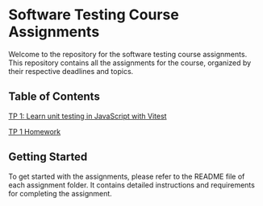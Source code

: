 # Software Testing Course Assignments

Welcome to the repository for the software testing course assignments. This repository contains all the assignments for the course, organized by their respective deadlines and topics.

## Table of Contents

[TP 1: Learn unit testing in JavaScript with Vitest](./TP1/README.md)

[TP 1 Homework](https://github.com/mrdaliselmi/Vitest-practice/tree/main)

## Getting Started

To get started with the assignments, please refer to the README file of each assignment folder. It contains detailed instructions and requirements for completing the assignment.
